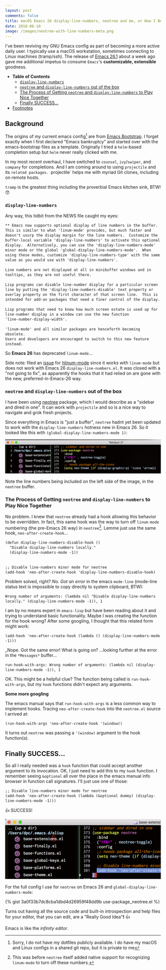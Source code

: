 ```yaml
---
layout: post
comments: false
title: macOS Emacs 26 display-line-numbers, neotree and me, or How I Became an Emacs Power User Today
date: 2018-06-10
image: /images/neotree-with-line-numbers-meta.png
---
```


I've been reviving my GNU Emacs config as part of becoming a more active daily user. I typically use a macOS workstation, sometimes connecting to Linux machines (tramp/ssh). The release of [Emacs 26.1](https://github.com/emacs-mirror/emacs/blob/master/etc/NEWS.26) about a week ago gave me additional impetus to consume `Emacs`'s  **customizable, extensible** goodness.

<!-- markdown-toc start - Don't edit this section. Run M-x markdown-toc-refresh-toc -->

- []() **Table of Contents**
    - [`display-line-numbers`](#display-line-numbers)
    - [`neotree` and `display-line-numbers` out of the box](#neotree-and-display-line-numbers-out-of-the-box)
    - [The Process of Getting `neotree` and `display-line-numbers` to Play Nice Together](#the-process-of-getting-neotree-and-display-line-numbers-to-play-nice-together)
    - [Finally SUCCESS...](#finally-success)
- [Footnotes](#footnotes)

<!-- markdown-toc end -->


## Background

The origins of my current emacs config[^1] are from [Emacs Bootstrap](http://emacs-bootstrap.com). I forget exactly when I first declared "Emacs bankruptcy" and started over with the emacs-bootstrap files as a template. Originally I tried a `helm`-based completion setup but `helm` never really clicked with me.

In my most recent overhaul, I have switched to `counsel`, `ivy`/`swiper`,  and `company` for completions. And I am coming around to using `projectile` and its `related packages. `projectile` helps me with myriad  Git clones, including on remote hosts.

`tramp` is the greatest thing including the proverbial Emacs kitchen sink, BTW! :kissing_smiling_eyes:

### `display-line-numbers`

Any way, this tidbit from the NEWS file caught my eyes:


```text
** Emacs now supports optional display of line numbers in the buffer.
This is similar to what 'linum-mode' provides, but much faster and
doesn't usurp the display margin for the line numbers.  Customize the
buffer-local variable 'display-line-numbers' to activate this optional
display.  Alternatively, you can use the 'display-line-numbers-mode'
minor mode or the global 'global-display-line-numbers-mode'.  When
using these modes, customize 'display-line-numbers-type' with the same
value as you would use with 'display-line-numbers'.

Line numbers are not displayed at all in minibuffer windows and in
tooltips, as they are not useful there.

Lisp programs can disable line-number display for a particular screen
line by putting the 'display-line-numbers-disable' text property or
overlay property on the first character of that screen line.  This is
intended for add-on packages that need a finer control of the display.

Lisp programs that need to know how much screen estate is used up for
line-number display in a window can use the new function
'line-number-display-width'.

'linum-mode' and all similar packages are henceforth becoming obsolete.
Users and developers are encouraged to switch to this new feature
instead.
```

So **Emacs 26** has deprecated `linum-mode`...

Side note: filed an [issue](https://github.com/tom-tan/hlinum-mode/issues/5) for [hlinum-mode](https://github.com/tom-tan/hlinum-mode) since it works with `linum-mode` but does not work with Emacs 26 `display-line-numbers.el`. It was closed with a "not going to fix", as apparently the hooks that it had relied on are gone with the new, preferred-in-Emacs-26 way.

### `neotree` and `display-line-numbers` out of the box

I have been using [neotree](https://github.com/jaypei/emacs-neotree) package, which I would describe as a "sidebar and dired in one".  It can work with `projectile` and so is a nice way to navigate and grok fresh projects.

Since everything in Emacs is "just a buffer", `neotree` hadnt yet been updated to work with the `display-line-numbers` hotness new in Emacs 26. So it looked like this with `(global-display-line-numbers-mode 1)`:

![neotree with line numbers fail](/images/neotree-with-line-numbers.png "neotree with line numbers")

Note the line numbers being included on the left side of the image, in the `neotree` buffer.

### The Process of Getting `neotree` and `display-line-numbers` to Play Nice Together

No problem. I knew that `neotree` already had a hook allowing this behavior to be overridden. In fact, this same hook was the way to turn off `linum-mode` numbering (the pre-Emacs 26 way) in `neotree`[^2].  Lemme just use the same hook, `neo-after-create-hook`...

```emacs-lisp
(defun display-line-numbers-disable-hook ()
  "Disable display-line-numbers locally."
  (display-line-numbers-mode -1))


;; Disable line-numbers minor mode for neotree
(add-hook 'neo-after-create-hook 'display-line-numbers-disable-hook)
```

Problem solved, right? _No.  Got an error_ in the emacs `mode-line` (mode-line status text is impossible to copy directly to system clipboard, BTW):

``` text
Wrong number of arguments: (lambda nil "Disable display-line-numbers locally." (display-line-numbers-mode -1)), 1
```

I am by no means expert in `emacs-lisp` but have been reading about it and trying to understand basic functionality. Maybe I was creating the function for the hook wrong? After some googling, I thought that this related form might work:

```emacs-lisp
(add-hook 'neo-after-create-hook (lambda () (display-line-numbers-mode -1)))
```

_Nope.  Got the same error! What is going on?
...looking further at the error in the `*Messages*` buffer...

```text
run-hook-with-args: Wrong number of arguments: (lambda nil (display-line-numbers-mode -1)), 1
```

OK. This might be a helpful clue? The function being called is `run-hook-with-args`, but my `hook` functions didn't expect any arguments.

__**Some more googling**__

The emacs manual says that `run-hook-with-args` is a less common way to implement hooks. Tracing `neo-after-create-hook` into the `neotree.el` source I arrived at:

```emacs-lisp
(run-hook-with-args 'neo-after-create-hook '(window))
```

It turns out `neotree` was passing a `'(window)` argument to the hook function(s).

## Finally SUCCESS...

So all I really needed was a `hook` function that could accept another argument to its invocation. OK, I just need to add this to my `hook` function. I remember seeing `&optional` all over the place in the emacs manual info browser in function call signatures. I'll just use one of those:

```emacs-lisp
;; Disable line-numbers minor mode for neotree
(add-hook 'neo-after-create-hook (lambda (&optional dummy) (display-line-numbers-mode -1)))
```

:thumbsup: SUCCESS!

![neotree without line numbers success](/images/neotree-without-line-numbers.png "neotree without line numbers")

 For the full config I use for `neotree` on Emacs 26 and `global-display-line-numbers-mode`:

{% gist 3a0f33b7dc8cba1dbd4d26959f48dd9b use-package_neotree.el %}

Turns out having all the source code and built-in introspection and help files for your editor, that you can edit, are a "Really Good Idea":exclamation: :thumbsup:

Emacs is like the *infinity editor*.

[^1]: Sorry, I do not have my dotfiles publicly available. I do have my macOS and Linux configs in a shared git repo, but it is private to me

[^2]: This was before `neotree` itself added native support for recognizing `linum-mode` to turn off these numbers.
